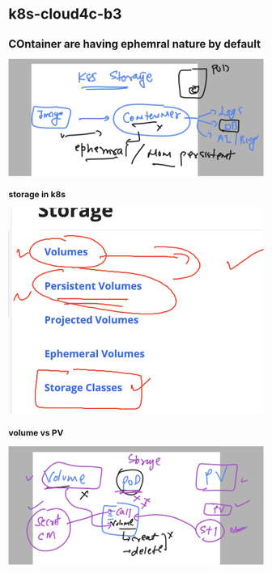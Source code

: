 # k8s-cloud4c-b3

## COntainer are having ephemral nature by default 

<img src="em.png">

### storage in k8s 

<img src="st1.png">

### volume vs PV 

<img src="vold.png">



